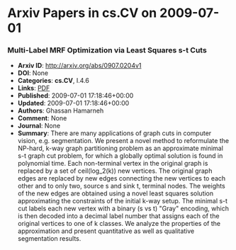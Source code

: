 # Arxiv Papers in cs.CV on 2009-07-01
### Multi-Label MRF Optimization via Least Squares s-t Cuts
- **Arxiv ID**: http://arxiv.org/abs/0907.0204v1
- **DOI**: None
- **Categories**: **cs.CV**, I.4.6
- **Links**: [PDF](http://arxiv.org/pdf/0907.0204v1)
- **Published**: 2009-07-01 17:18:46+00:00
- **Updated**: 2009-07-01 17:18:46+00:00
- **Authors**: Ghassan Hamarneh
- **Comment**: None
- **Journal**: None
- **Summary**: There are many applications of graph cuts in computer vision, e.g. segmentation. We present a novel method to reformulate the NP-hard, k-way graph partitioning problem as an approximate minimal s-t graph cut problem, for which a globally optimal solution is found in polynomial time. Each non-terminal vertex in the original graph is replaced by a set of ceil(log_2(k)) new vertices. The original graph edges are replaced by new edges connecting the new vertices to each other and to only two, source s and sink t, terminal nodes. The weights of the new edges are obtained using a novel least squares solution approximating the constraints of the initial k-way setup. The minimal s-t cut labels each new vertex with a binary (s vs t) "Gray" encoding, which is then decoded into a decimal label number that assigns each of the original vertices to one of k classes. We analyze the properties of the approximation and present quantitative as well as qualitative segmentation results.



